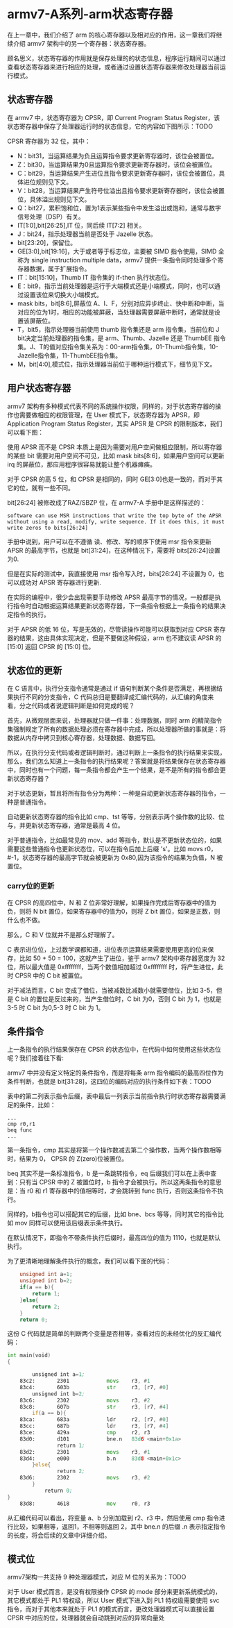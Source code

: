 # armv7-A系列-arm状态寄存器
在上一章中，我们介绍了 arm 的核心寄存器以及相对应的作用，这一章我们将继续介绍 armv7 架构中的另一个寄存器：状态寄存器。  

顾名思义，状态寄存器的作用就是保存处理的的状态信息，程序运行期间可以通过查看状态寄存器来进行相应的处理，或者通过设置状态寄存器来修改处理器当前运行模式。  


## 状态寄存器
在 armv7 中，状态寄存器为 CPSR，即 Current Program Status Register，该状态寄存器中保存了处理器运行时的状态信息，它的内容如下图所示：TODO

CPSR 寄存器为 32 位，其中：

* N：bit31，当运算结果为负且运算指令要求更新寄存器时，该位会被置位。
* Z：bit30，当运算结果为0且运算指令要求更新寄存器时，该位会被置位。
* C：bit29，当运算结果产生进位且指令要求更新寄存器时，该位会被置位，具体进位规则见下文。
* V：bit28，当运算结果产生符号位溢出且指令要求更新寄存器时，该位会被置位，具体溢出规则见下文。
* Q：bit27，累积饱和位，置为1表示某些指令中发生溢出或饱和，通常与数字信号处理（DSP）有关。
* IT[1:0],bit[26:25],IT 位，同后续 IT[7:2] 相关。
* J：bit24，指示处理器当前是否处于 Jazelle 状态。
* bit[23:20]，保留位。
* GE[3:0],bit[19:16]，大于或者等于标志位，主要被 SIMD 指令使用，SIMD 全称为 single instruction multiple data，armv7 提供一条指令同时处理多个寄存器数据，属于扩展指令。
* IT：bit[15:10]，Thumb IT 指令集的 if-then 执行状态位。
* E：bit9，指示当前处理器是运行于大端模式还是小端模式，同时，也可以通过设置该位来切换大小端模式。
* mask bits，bit[8:6],屏蔽位 A、I、F，分别对应异步终止、快中断和中断，当对应的位为1时，相应的功能被屏蔽，当处理器需要屏蔽中断时，通常就是设置该屏蔽位。
* T，bit5，指示处理器当前使用 thumb 指令集还是 arm 指令集，当前位和 J bit决定当前处理器的指令集，是 arm、Thumb、Jazelle 还是 ThumbEE 指令集。J、T的值对应指令集关系为：00-arm指令集，01-Thumb指令集，10-Jazelle指令集，11-ThumbEE指令集。
* M，bit[4:0],模式位，指示处理器当前位于哪种运行模式下，细节见下文。


## 用户状态寄存器
armv7 架构有多种模式代表不同的系统操作权限，同样的，对于状态寄存器的操作也需要做相应的权限管理，在 User 模式下，状态寄存器为 APSR，即 Application Program Status Register，其实 APSR 是 CPSR 的限制版本，我们可以看下图：

使用 APSR 而不是 CPSR 本质上是因为需要对用户空间做相应限制，所以寄存器的某些 bit 需要对用户空间不可见，比如 mask bits[8:6]，如果用户空间可以更新 irq 的屏蔽位，那应用程序很容易就能让整个机器瘫痪。  

对于 CPSR 的高 5 位，和 CPSR 是相同的，同时 GE[3:0]也是一致的，而对于其它的位，就有一些不同。  

bit[26:24] 被修改成了RAZ/SBZP 位，在 armv7-A 手册中是这样描述的：

```
software can use MSR instructions that write the top byte of the APSR
without using a read, modify, write sequence. If it does this, it must write zeros to bits[26:24]
```
手册中说到，用户可以在不遵循 读、修改、写的顺序下使用 msr 指令来更新 APSR 的最高字节，也就是 bit[31:24]，在这种情况下，需要将 bits[26:24]设置为0.  

但是在实际的测试中，我直接使用 msr 指令写入时，bits[26:24] 不设置为 0，也可以成功对 APSR 寄存器进行更新. 

在实际的编程中，很少会出现需要手动修改 APSR 最高字节的情况，一般都是执行指令时自动根据运算结果更新状态寄存器，下一条指令根据上一条指令的结果决定指令的执行。  

对于 APSR 的低 16 位，写是无效的，尽管读操作可能可以获取到对应 CPSR 寄存器的结果，这由具体实现决定，但是不要做这种假设，arm 也不建议读 APSR 的 [15:0] 返回 CPSR 的 [15:0] 位。

## 状态位的更新
在 C 语言中，执行分支指令通常是通过 if 语句判断某个条件是否满足，再根据结果执行不同的分支指令，C 代码总归是要翻译成汇编代码的，从汇编的角度来看，分之代码或者说逻辑判断是如何完成的呢？   

首先，从微观层面来说，处理器就只做一件事：处理数据，同时 arm 的精简指令集强制规定了所有的数据处理必须在寄存器中完成，所以处理器所做的事就是：将数据从内存中拷贝到核心寄存器，处理数据、数据写回。  

所以，在执行分支代码或者逻辑判断时，通过判断上一条指令的执行结果来实现，那么，我们怎么知道上一条指令的执行结果呢？答案就是将结果保存在状态寄存器中，同时也有一个问题，每一条指令都会产生一个结果，是不是所有的指令都会更新状态寄存器？  

对于状态更新，暂且将所有指令分为两种：一种是自动更新状态寄存器的指令，一种是普通指令。  

自动更新状态寄存器的指令比如 cmp、tst 等等，分别表示两个操作数的比较、位与，并更新状态寄存器，通常是最高 4 位。  

对于普通指令，比如最常见的 mov、add 等指令，默认是不更新状态位的，如果需要这些普通指令也更新状态位，可以在指令后加上后缀 's'。比如 movs r0，#-1，状态寄存器的最高字节就会被更新为 0x80,因为该指令的结果为负值，N 被置位。  

### carry位的更新
在 CPSR 的高四位中，N 和 Z 位非常好理解，如果操作完成后寄存器中的值为负，则将 N bit 置位，如果寄存器中的值为0，则将 Z bit 置位，如果是正数，则什么也不做。  

那么，C 和 V 位就并不是那么好理解了。   

C 表示进位位，上过数学课都知道，进位表示运算结果需要使用更高的位来保存，比如 50 + 50 = 100，这就产生了进位，鉴于 armv7 架构中寄存器宽度为 32 位，所以最大值是 0xffffffff，当两个数值相加超过 0xffffffff 时，将产生进位，此时 CPSR 中的 C bit 被置位。  

对于减法而言，C bit 变成了借位，当被减数比减数小就需要借位，比如 3-5，但是 C bit 的置位是反过来的，当产生借位时，C bit 为0，否则 C bit 为 1，也就是 3-5 时 C bit 为0,5-3 时 C bit 为 1。  



## 条件指令
上一条指令的执行结果保存在 CPSR 的状态位中，在代码中如何使用这些状态位呢？我们接着往下看:

armv7 中并没有定义特定的条件指令，而是将每条 arm 指令编码的最高四位作为条件判断，也就是 bit[31:28]，这四位的编码对应的执行条件如下表：TODO

表中的第二列表示指令后缀，表中最后一列表示当前指令执行时状态寄存器需要满足的条件，比如：
```
...
cmp r0,r1
beq func
...
```
第一条指令，cmp 其实是将第一个操作数减去第二个操作数，当两个操作数相等时，结果为 0， CPSR 的 Z(zero)位被置位。  

beq 其实不是一条标准指令，b 是一条跳转指令，eq 后缀我们可以在上表中查到：只有当 CPSR 中的 Z 被置位时，b 指令才会被执行。所以这两条指令的意思是：当 r0 和 r1 寄存器中的值相等时，才会跳转到 func 执行，否则这条指令不执行。  

同样的，b指令也可以搭配其它的后缀，比如 bne、bcs 等等，同时其它的指令比如 mov 同样可以使用该后缀表示条件执行。   

在默认情况下，即指令不带条件执行后缀时，最高四位的值为 1110，也就是默认执行。  

为了更清晰地理解条件执行的概念，我们可以看下面的代码：

```C
    unsigned int a=1;
    unsigned int b=2;
    if(a == b){
        return 1;
    }else{
        return 2;    
    }
    return 0;
```

这份 C 代码就是简单的判断两个变量是否相等，查看对应的未经优化的反汇编代码：

```asm
int main(void)
{

        unsigned int a=1;
    83c2:       2301            movs    r3, #1
    83c4:       603b            str     r3, [r7, #0]
        unsigned int b=2;
    83c6:       2302            movs    r3, #2
    83c8:       607b            str     r3, [r7, #4]
        if(a == b){
    83ca:       683a            ldr     r2, [r7, #0]
    83cc:       687b            ldr     r3, [r7, #4]
    83ce:       429a            cmp     r2, r3
    83d0:       d101            bne.n   83d6 <main+0x1a>
                return 1;
    83d2:       2301            movs    r3, #1
    83d4:       e000            b.n     83d8 <main+0x1c>
        }else{
                return 2;
    83d6:       2302            movs    r3, #2
        }
            return 0;
}
    83d8:       4618            mov     r0, r3
```
从汇编代码可以看出，将变量 a、b 分别加载到 r2、r3 中，然后使用 cmp 指令进行比较，如果相等，返回1，不相等则返回 2，其中 bne.n 的后缀 .n 表示指定指令的长度，将会后续的文章中详细介绍。  




## 模式位
armv7架构一共支持 9 种处理器模式，对应 M 位的关系为：TODO

对于 User 模式而言，是没有权限操作 CPSR 的 mode 部分来更新系统模式的，其它模式都处于 PL1 特权级，所以 User 模式下进入到 PL1 特权级需要使用 svc 指令，而对于其他本来就处于 PL1 的模式而言，更改处理器模式可以直接设置 CPSR 中对应的位，处理器就会自动跳到对应的异常向量处










